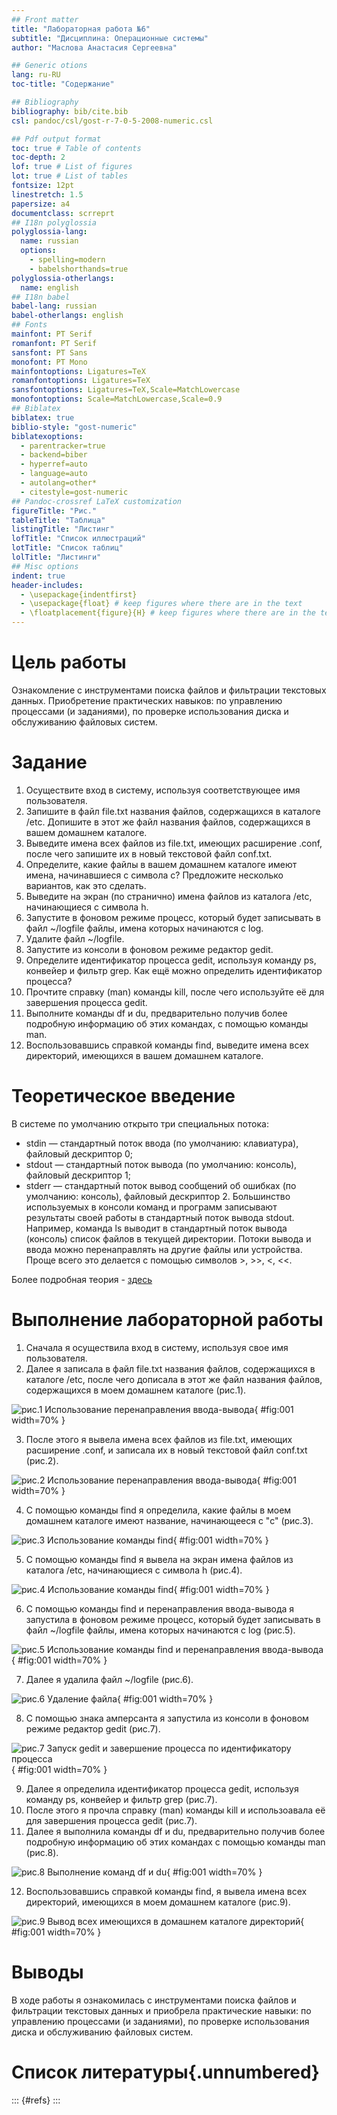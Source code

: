 ```yaml
---
## Front matter
title: "Лабораторная работа №6"
subtitle: "Дисциплина: Операционные системы"
author: "Маслова Анастасия Сергеевна"

## Generic otions
lang: ru-RU
toc-title: "Содержание"

## Bibliography
bibliography: bib/cite.bib
csl: pandoc/csl/gost-r-7-0-5-2008-numeric.csl

## Pdf output format
toc: true # Table of contents
toc-depth: 2
lof: true # List of figures
lot: true # List of tables
fontsize: 12pt
linestretch: 1.5
papersize: a4
documentclass: scrreprt
## I18n polyglossia
polyglossia-lang:
  name: russian
  options:
	- spelling=modern
	- babelshorthands=true
polyglossia-otherlangs:
  name: english
## I18n babel
babel-lang: russian
babel-otherlangs: english
## Fonts
mainfont: PT Serif
romanfont: PT Serif
sansfont: PT Sans
monofont: PT Mono
mainfontoptions: Ligatures=TeX
romanfontoptions: Ligatures=TeX
sansfontoptions: Ligatures=TeX,Scale=MatchLowercase
monofontoptions: Scale=MatchLowercase,Scale=0.9
## Biblatex
biblatex: true
biblio-style: "gost-numeric"
biblatexoptions:
  - parentracker=true
  - backend=biber
  - hyperref=auto
  - language=auto
  - autolang=other*
  - citestyle=gost-numeric
## Pandoc-crossref LaTeX customization
figureTitle: "Рис."
tableTitle: "Таблица"
listingTitle: "Листинг"
lofTitle: "Список иллюстраций"
lotTitle: "Список таблиц"
lolTitle: "Листинги"
## Misc options
indent: true
header-includes:
  - \usepackage{indentfirst}
  - \usepackage{float} # keep figures where there are in the text
  - \floatplacement{figure}{H} # keep figures where there are in the text
---
```


# Цель работы

Ознакомление с инструментами поиска файлов и фильтрации текстовых данных. Приобретение практических навыков: по управлению процессами (и заданиями), по проверке использования диска и обслуживанию файловых систем.

# Задание

1. Осуществите вход в систему, используя соответствующее имя пользователя.
2. Запишите в файл file.txt названия файлов, содержащихся в каталоге /etc. Допишите в этот же файл названия файлов, содержащихся в вашем домашнем каталоге.
3. Выведите имена всех файлов из file.txt, имеющих расширение .conf, после чего запишите их в новый текстовой файл conf.txt.
4. Определите, какие файлы в вашем домашнем каталоге имеют имена, начинавшиеся с символа c? Предложите несколько вариантов, как это сделать.
5. Выведите на экран (по странично) имена файлов из каталога /etc, начинающиеся с символа h.
6. Запустите в фоновом режиме процесс, который будет записывать в файл ~/logfile файлы, имена которых начинаются с log.
7. Удалите файл ~/logfile.
8. Запустите из консоли в фоновом режиме редактор gedit.
9. Определите идентификатор процесса gedit, используя команду ps, конвейер и фильтр grep. Как ещё можно определить идентификатор процесса?
10. Прочтите справку (man) команды kill, после чего используйте её для завершения процесса gedit.
11. Выполните команды df и du, предварительно получив более подробную информацию об этих командах, с помощью команды man.
12. Воспользовавшись справкой команды find, выведите имена всех директорий, имеющихся в вашем домашнем каталоге.

# Теоретическое введение

В системе по умолчанию открыто три специальных потока:
- stdin — стандартный поток ввода (по умолчанию: клавиатура), файловый дескриптор 0;
- stdout — стандартный поток вывода (по умолчанию: консоль), файловый дескриптор 1;
- stderr — стандартный поток вывод сообщений об ошибках (по умолчанию: консоль), файловый дескриптор 2.
Большинство используемых в консоли команд и программ записывают результаты своей работы в стандартный поток вывода stdout. Например, команда ls выводит в стандартный поток вывода (консоль) список файлов в текущей директории. Потоки вывода и ввода можно перенаправлять на другие файлы или устройства. Проще всего это делается с помощью символов >, >>, <, <<.

Более подробная теория - [здесь](https://esystem.rudn.ru/pluginfile.php/1383177/mod_resource/content/4/006-lab_proc.pdf)

# Выполнение лабораторной работы

1. Сначала я осуществила вход в систему, используя свое имя пользователя.
2. Далее я записала в файл file.txt названия файлов, содержащихся в каталоге /etc, после чего дописала в этот же файл названия файлов, содержащихся в моем домашнем каталоге (рис.1).

![рис.1 Использование перенаправления ввода-вывода](image/1.png){ #fig:001 width=70% }

3. После этого я вывела имена всех файлов из file.txt, имеющих расширение .conf, и записала их в новый текстовой файл conf.txt (рис.2).

![рис.2 Использование перенаправления ввода-вывода](image/2.png){ #fig:001 width=70% }

4. С помощью команды find я определила, какие файлы в моем домашнем каталоге имеют название, начинающееся с "с" (рис.3).

![рис.3 Использование команды find](image/3.png){ #fig:001 width=70% }

5. С помощью команды find я вывела на экран имена файлов из каталога /etc, начинающиеся с символа h (рис.4).

![рис.4 Использование команды find](image/4.png){ #fig:001 width=70% }

6. С помощью команды find и перенаправления ввода-вывода я запустила в фоновом режиме процесс, который будет записывать в файл ~/logfile файлы, имена которых начинаются с log (рис.5).

![рис.5 Использование команды find и перенаправления ввода-вывода](image/5.png){ #fig:001 width=70% }

7. Далее я удалила файл ~/logfile (рис.6).

![рис.6 Удаление файла](image/6.png){ #fig:001 width=70% }

8. С помощью знака амперсанта я запустила из консоли в фоновом режиме редактор gedit (рис.7).

![рис.7 Запуск gedit и завершение процесса по идентификатору процесса](image/7-9.png){ #fig:001 width=70% }

9. Далее я определила идентификатор процесса gedit, используя команду ps, конвейер и фильтр grep (рис.7).
10. После этого я прочла справку (man) команды kill и использоавала её для завершения процесса gedit (рис.7).
11. Далее я выполнила команды df и du, предварительно получив более подробную информацию об этих командах с помощью команды man (рис.8).

![рис.8 Выполнение команд df и du](image/10.png){ #fig:001 width=70% }

12. Воспользовавшись справкой команды find, я вывела имена всех директорий, имеющихся в моем домашнем каталоге (рис.9).

![рис.9 Вывод всех имеющихся в домашнем каталоге директорий](image/11.png){ #fig:001 width=70% }

# Выводы

В ходе работы я ознакомилась с инструментами поиска файлов и фильтрации текстовых данных и приобрела практические навыки: по управлению процессами (и заданиями), по проверке использования диска и обслуживанию файловых систем.

# Список литературы{.unnumbered}

::: {#refs}
:::
